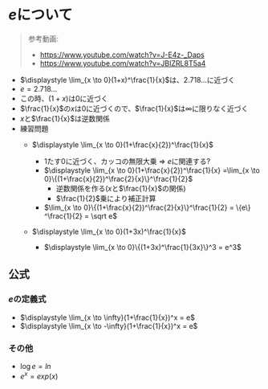 # $e$について
> 参考動画: 
> - https://www.youtube.com/watch?v=J-E4z-_Daps
> - https://www.youtube.com/watch?v=JBIZRL8T5a4
- $\displaystyle \lim_{x \to 0}(1+x)^\frac{1}{x}$は、$2.718...$に近づく
- $e = 2.718...$
- この時、$(1 + x)$は0に近づく
- $\frac{1}{x}$の$x$は0に近づくので、$\frac{1}{x}$は$\infty$に限りなく近づく
- $x$と$\frac{1}{x}$は逆数関係
- 練習問題
    - $\displaystyle \lim_{x \to 0}(1+\frac{x}{2})^\frac{1}{x}$
        - 1たす0に近づく、カッコの無限大乗 => $e$に関連する?
        - $\displaystyle \lim_{x \to 0}(1+\frac{x}{2})^\frac{1}{x} =\lim_{x \to 0}\{(1+\frac{x}{2})^\frac{2}{x}\}^\frac{1}{2}$ 
            - 逆数関係を作る($x$と$\frac{1}{x}$の関係)
            - $\frac{1}{2}$乗により補正計算
        - $\lim_{x \to 0}\{(1+\frac{x}{2})^\frac{2}{x}\}^\frac{1}{2} = \{e\} ^\frac{1}{2} = \sqrt e$ 

    - $\displaystyle \lim_{x \to 0}(1+3x)^\frac{1}{x}$
        - $\displaystyle \lim_{x \to 0}\{(1+3x)^\frac{1}{3x}\}^3 = e^3$ 
## 公式
### $e$の定義式
- $\displaystyle \lim_{x \to \infty}(1+\frac{1}{x})^x = e$
- $\displaystyle \lim_{x \to -\infty}(1+\frac{1}{x})^x = e$
### その他
- $\log{e} = ln$
- $e^x = exp(x)$